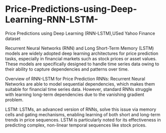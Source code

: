 # Price-Predictions-using-Deep-Learning-RNN-LSTM-
Price Predictions using Deep Learning (RNN-LSTM),USed Yahoo Finance dataset 

Recurrent Neural Networks (RNN) and Long Short-Term Memory (LSTM) models are widely adopted deep learning architectures for price prediction tasks,
especially in financial markets such as stock prices or asset values. These models are specifically designed to handle time series data owing to
their ability to capture dependencies and patterns over time.

Overview of RNN-LSTM for Price Prediction
RNNs: Recurrent Neural Networks are able to model sequential dependencies, which makes them suitable for financial time series data. However, 
standard RNNs struggle with learning long-term dependencies due to the vanishing gradient problem.

LSTM: LSTMs, an advanced version of RNNs, solve this issue via memory cells and gating mechanisms, enabling learning of
both short and long-term trends in price sequences. LSTM is particularly noted for its effectiveness in predicting complex, 
non-linear temporal sequences like stock prices.

